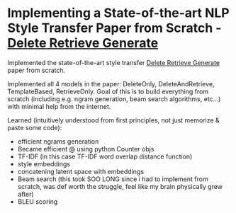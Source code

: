 # Implementing a State-of-the-art NLP Style Transfer Paper from Scratch - [Delete Retrieve Generate](https://arxiv.org/abs/1804.06437)
Implemented the state-of-the-art style transfer [Delete Retrieve Generate](https://arxiv.org/abs/1804.06437) paper from scratch.

Implemented all 4 models in the paper: DeleteOnly, DeleteAndRetrieve, TemplateBased, RetrieveOnly.
Goal of this is to build everything from scratch (including e.g. ngram generation, beam search algorithms, etc...) with minimal help from the internet.

Learned (intuitively understood from first principles, not just memorize & paste some code):
- efficient ngrams generation
- Became efficient @ using python Counter objs
- TF-IDF (in this case TF-IDF word overlap distance function)
- style embeddings
- concatening latent space with embeddings
- Beam search (this took SOO LONG since i had to implement from scratch, was def worth the struggle, feel like my brain physically grew after)
- BLEU scoring
